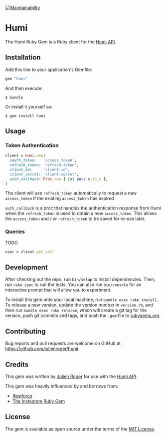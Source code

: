 [![Maintainability](https://api.codeclimate.com/v1/badges/cb16c704067bcc8023a9/maintainability)](https://codeclimate.com/github/julienroger/humi/maintainability)

# Humi

The Humi Ruby Gem is a Ruby client for the [Humi API](https://docs.humi.ca).

## Installation

Add this line to your application's Gemfile:

```ruby
gem "humi"
```

And then execute:

    $ bundle

Or install it yourself as:

    $ gem install humi

## Usage

### Token Authentication

```ruby
client = Humi.new(
  oauth_token:   'access_token',
  refresh_token: 'refresh-token',
  client_id:     'client-id',
  client_secret: 'client-secret',
  auth_callback: Proc.new { |x| puts x.to_s },
)
```

The client will use `refresh_token` automatically to request a new `access_token` if the existing `access_token` has expired

`auth_callback` is a proc that handles the authentication response from Humi when the `refresh_token` is used to obtain a new `access_token`. This allows the `access_token` and / or `refresh_token` to be saved for re-use later.


### Queries

TODO

```ruby
user = client.get_self
```

## Development

After checking out the repo, run `bin/setup` to install dependencies. Then, run `rake spec` to run the tests. You can also run `bin/console` for an interactive prompt that will allow you to experiment.

To install this gem onto your local machine, run `bundle exec rake install`. To release a new version, update the version number in `version.rb`, and then run `bundle exec rake release`, which will create a git tag for the version, push git commits and tags, and push the `.gem` file to [rubygems.org](https://rubygems.org).

## Contributing

Bug reports and pull requests are welcome on GitHub at https://github.com/julienroger/humi.

## Credits

This gem was written by [Julien Roger](https://www.julienroger.com) for use with the [Humi API](https://docs.humi.ca).

This gem was heavily influenced by and borrows from:
* [Restforce](https://github.com/restforce/restforce)
* [The Instagram Ruby Gem](https://github.com/facebookarchive/instagram-ruby-gem)

## License

The gem is available as open source under the terms of the [MIT License](License.txt).
